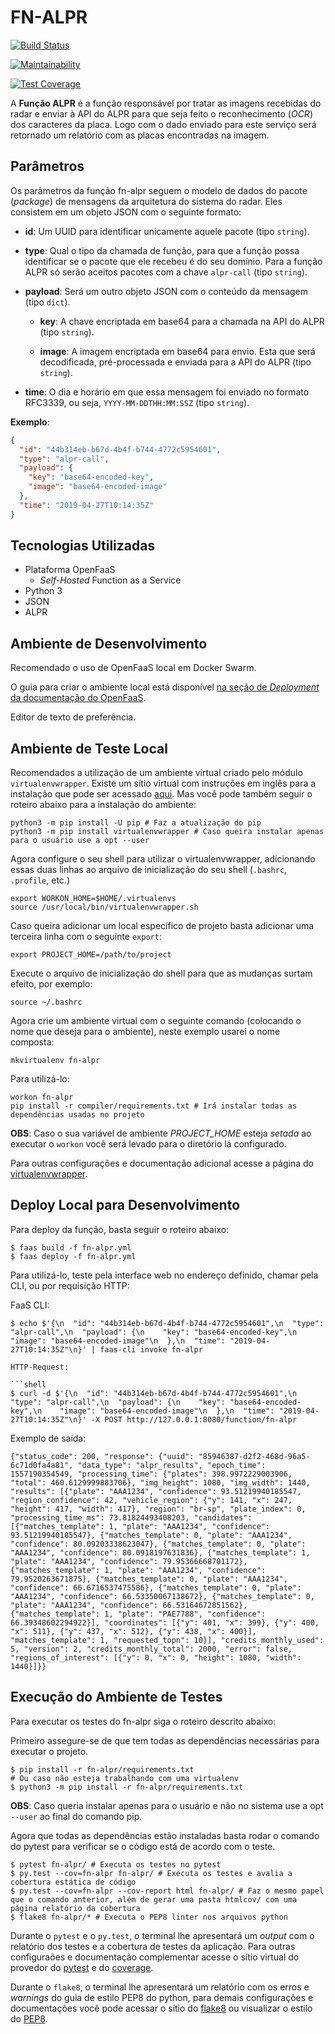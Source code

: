 # FN-ALPR

[![Build Status](https://travis-ci.org/radar-pi/fn-alpr.svg?branch=develop)](https://travis-ci.org/radar-pi/fn-alpr)

[![Maintainability](https://api.codeclimate.com/v1/badges/e9d5767289e175c0cb18/maintainability)](https://codeclimate.com/github/radar-pi/fn-alpr/maintainability)

[![Test Coverage](https://api.codeclimate.com/v1/badges/e9d5767289e175c0cb18/test_coverage)](https://codeclimate.com/github/radar-pi/fn-alpr/test_coverage)

A **Função ALPR** é a função responsável por tratar as imagens recebidas do radar e enviar à API do ALPR para que seja feito o reconhecimento (_OCR_) dos caracteres da placa. Logo com o dado enviado para este serviço será retornado um relatório com as placas encontradas na imagem.

## Parâmetros

Os parâmetros da função fn-alpr seguem o modelo de dados do pacote (_package_) de mensagens da arquitetura do sistema do radar. Eles consistem em um objeto JSON com o seguinte formato:

- **id**: Um UUID para identificar unicamente aquele pacote (tipo `string`).

- **type**: Qual o tipo da chamada de função, para que a função possa identificar se o pacote que ele recebeu é do seu domínio. Para a função ALPR só serão aceitos pacotes com a chave `alpr-call` (tipo `string`).

- **payload**: Será um outro objeto JSON com o conteúdo da mensagem (tipo `dict`).

    - **key**: A chave encriptada em base64 para a chamada na API do ALPR (tipo `string`).

    - **image**: A imagem encriptada em base64 para envio. Esta que será decodificada, pré-processada e enviada para a API do ALPR (tipo `string`).

- **time**: O dia e horário em que essa mensagem foi enviado no formato RFC3339, ou seja, `YYYY-MM-DDTHH:MM:SSZ` (tipo `string`).

__Exemplo__:

```json
{
  "id": "44b314eb-b67d-4b4f-b744-4772c5954601",
  "type": "alpr-call",
  "payload": {
    "key": "base64-encoded-key",
    "image": "base64-encoded-image"
  },
  "time": "2019-04-27T10:14:35Z"
}
```

## Tecnologias Utilizadas

- Plataforma OpenFaaS
    - _Self-Hosted_ Function as a Service
- Python 3
- JSON
- ALPR

## Ambiente de Desenvolvimento

Recomendado o uso de OpenFaaS local em Docker Swarm.

O guia para criar o ambiente local está disponível [na seção de _Deployment_ da documentação do OpenFaaS](http://docs.openfaas.com/deployment/docker-swarm/).

Editor de texto de preferência.

## Ambiente de Teste Local

Recomendados a utilização de um ambiente virtual criado pelo módulo `virtualenvwrapper`.
Existe um sítio virtual com instruções em inglês para a instalação que pode ser acessado [aqui](https://virtualenvwrapper.readthedocs.io/en/latest/install.html). Mas você pode também seguir o roteiro abaixo para a instalação do ambiente:

```shell
python3 -m pip install -U pip # Faz a atualização do pip
python3 -m pip install virtualenvwrapper # Caso queira instalar apenas para o usuário use a opt --user
```

Agora configure o seu shell para utilizar o virtualenvwrapper, adicionando essas duas linhas ao arquivo de inicialização do seu shell (`.bashrc`, `.profile`, etc.)

```shell
export WORKON_HOME=$HOME/.virtualenvs
source /usr/local/bin/virtualenvwrapper.sh
```

Caso queira adicionar um local específico de projeto basta adicionar uma terceira linha com o seguinte `export`:

```shell
export PROJECT_HOME=/path/to/project
```

Execute o arquivo de inicialização do shell para que as mudanças surtam efeito, por exemplo:

```shell
source ~/.bashrc
```

Agora crie um ambiente virtual com o seguinte comando (colocando o nome que deseja para o ambiente), neste exemplo usarei o nome composta:

```shell
mkvirtualenv fn-alpr
```

Para utilizá-lo:

```shell
workon fn-alpr
pip install -r compiler/requirements.txt # Irá instalar todas as dependências usadas no projeto
```

**OBS**: Caso o sua variável de ambiente *PROJECT_HOME* esteja _setada_ ao executar o `workon` você será levado para o diretório lá configurado.

Para outras configurações e documentação adicional acesse a página do [virtualenvwrapper](https://virtualenvwrapper.readthedocs.io/en/latest/).

## Deploy Local para Desenvolvimento

Para deploy da função, basta seguir o roteiro abaixo:

```shell
$ faas build -f fn-alpr.yml
$ faas deploy -f fn-alpr.yml
```

Para utilizá-lo, teste pela interface web no endereço definido, chamar pela CLI, ou por requisição HTTP:

FaaS CLI:

```shell
$ echo $'{\n  "id": "44b314eb-b67d-4b4f-b744-4772c5954601",\n  "type": "alpr-call",\n  "payload": {\n    "key": "base64-encoded-key",\n    "image": "base64-encoded-image"\n  },\n  "time": "2019-04-27T10:14:35Z"\n}' | faas-cli invoke fn-alpr

HTTP-Request:

```shell
$ curl -d $'{\n  "id": "44b314eb-b67d-4b4f-b744-4772c5954601",\n  "type": "alpr-call",\n  "payload": {\n    "key": "base64-encoded-key",\n    "image": "base64-encoded-image"\n  },\n  "time": "2019-04-27T10:14:35Z"\n}' -X POST http://127.0.0.1:8080/function/fn-alpr
```

Exemplo de saída:

```shell
{"status_code": 200, "response": {"uuid": "85946387-d2f2-468d-96a5-6c71d0fa4a81", "data_type": "alpr_results", "epoch_time": 1557190354549, "processing_time": {"plates": 398.9972229003906, "total": 460.6129999883706}, "img_height": 1080, "img_width": 1440, "results": [{"plate": "AAA1234", "confidence": 93.51219940185547, "region_confidence": 42, "vehicle_region": {"y": 141, "x": 247, "height": 417, "width": 417}, "region": "br-sp", "plate_index": 0, "processing_time_ms": 73.81824493408203, "candidates": [{"matches_template": 1, "plate": "AAA1234", "confidence": 93.51219940185547}, {"matches_template": 0, "plate": "AAA1234", "confidence": 80.09203338623047}, {"matches_template": 0, "plate": "AAA1234", "confidence": 80.0918197631836}, {"matches_template": 1, "plate": "AAA1234", "confidence": 79.95366668701172}, {"matches_template": 1, "plate": "AAA1234", "confidence": 79.9520263671875}, {"matches_template": 0, "plate": "AAA1234", "confidence": 66.6716537475586}, {"matches_template": 0, "plate": "AAA1234", "confidence": 66.53350067138672}, {"matches_template": 0, "plate": "AAA1234", "confidence": 66.53164672851562}, {"matches_template": 1, "plate": "PAE7788", "confidence": 66.39348602294922}], "coordinates": [{"y": 401, "x": 399}, {"y": 400, "x": 511}, {"y": 437, "x": 512}, {"y": 438, "x": 400}], "matches_template": 1, "requested_topn": 10}], "credits_monthly_used": 5, "version": 2, "credits_monthly_total": 2000, "error": false, "regions_of_interest": [{"y": 0, "x": 0, "height": 1080, "width": 1440}]}}
```

## Execução do Ambiente de Testes

Para executar os testes do fn-alpr siga o roteiro descrito abaixo:

Primeiro assegure-se de que tem todas as dependências necessárias para executar o projeto.

```shell
$ pip install -r fn-alpr/requirements.txt
# Ou caso não esteja trabalhando com uma virtualenv
$ python3 -m pip install -r fn-alpr/requirements.txt
```

**OBS**: Caso queria instalar apenas para o usuário e não no sistema use a opt `--user` ao final do comando pip.

Agora que todas as dependências estão instaladas basta rodar o comando do pytest para verificar se o código está de acordo com o teste.

```shell
$ pytest fn-alpr/ # Executa os testes no pytest
$ py.test --cov=fn-alpr fn-alpr/ # Executa os testes e avalia a cobertura estática de código
$ py.test --cov=fn-alpr --cov-report html fn-alpr/ # Faz o mesmo papel que o comando anterior, além de gerar uma pasta htmlcov/ com uma página relatório da cobertura
$ flake8 fn-alpr/* # Executa o PEP8 linter nos arquivos python
```

Durante o `pytest` e o `py.test`, o terminal lhe apresentará um _output_ com o relatório dos testes e a cobertura de testes da aplicação. Para outras configuraões e documentação complementar acesse o sítio virtual do provedor do [pytest](https://docs.pytest.org/en/latest/) e do [coverage](https://pytest-cov.readthedocs.io/en/latest/).

Durante o `flake8`, o terminal lhe apresentará um relatório com os erros e _warnings_ do guia de estilo PEP8 do python, para demais configurações e documentações você pode acessar o sítio do [flake8](http://flake8.pycqa.org/en/latest/index.html) ou visualizar o estilo do [PEP8](https://www.python.org/dev/peps/pep-0008/).